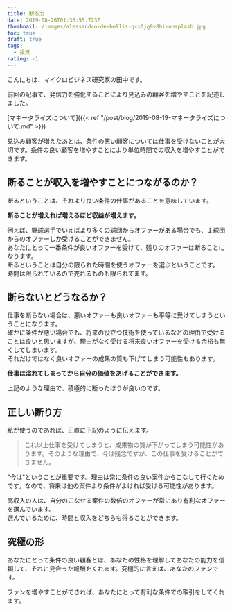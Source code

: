 ```yaml
---
title: 断る力
date: 2019-08-26T01:36:55.723Z
thumbnail: /images/alessandro-de-bellis-qxx0jg9v8hi-unsplash.jpg
toc: true
draft: true
tags:
  - 投資
rating: -1
---
```


こんにちは、マイクロビジネス研究家の田中です。

前回の記事で、発信力を強化することにより見込みの顧客を増やすことを記述しました。

<!--more-->

[マネータライズについて]({{< ref "/post/blog/2019-08-19-マネータライズについて.md" >}})  

見込み顧客が増えたあとは、条件の悪い顧客については仕事を受けないことが大切です。条件の良い顧客を増やすことにより単位時間での収入を増やすことができます。  

## 断ることが収入を増やすことにつながるのか？
断るということは、それより良い条件の仕事があることを意味しています。 
    
**断ることが増えれば増えるほど収益が増えます。**  
  
例えば、野球選手でいえばより多くの球団からオファーがある場合でも、１球団からのオファーしか受けることができません。    
あなたにとって一番条件が良いオファーを受けて、残りのオファーは断ることになります。        
断るということは自分の限られた時間を使うオファーを選ぶということです。    
時間は限られているので売れるものも限られてます。  

## 断らないとどうなるか？
仕事を断らない場合は、悪いオファーも良いオファーも平等に受けてしまうということになります。    
確かに条件が悪い場合でも、将来の役立つ技術を使っているなどの理由で受けることは良いと思いますが、理由がなく受ける将来良いオファーを受ける余裕も無くしてしまいます。  
それだけではなく良いオファーの成果の質も下げてしまう可能性もあります。 
     
**仕事は溢れてしまってから自分の価値をあげることができます。**  
  
上記のような理由で、積極的に断ったほうが良いのです。

## 正しい断り方
私が使うのであれば、正直に下記のように伝えます。  

> これ以上仕事を受けてしまうと、成果物の質が下がってしまう可能性があります。そのような理由で、今は残念ですが、この仕事を受けることができません。

"今は"ということが重要です。理由は常に条件の良い案件からこなして行くためです。なので、将来は他の案件より条件がよければ受ける可能性があります。  

高収入の人は、自分のこなせる案件の数倍のオファーが常にあり有利なオファーを選んでいます。  
選んでいるために、時間と収入をどちらも得ることができます。  

## 究極の形
あなたにとって条件の良い顧客とは、あなたの性格を理解してあなたの能力を信頼して、それに見合った報酬をくれます。究極的に言えば、あなたのファンです。  

ファンを増やすことができれば、あなたにとって有利な条件での取引をしてくれます。




